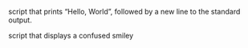 script that prints “Hello, World”, followed by a new line to the standard output.


script that displays a confused smiley 
